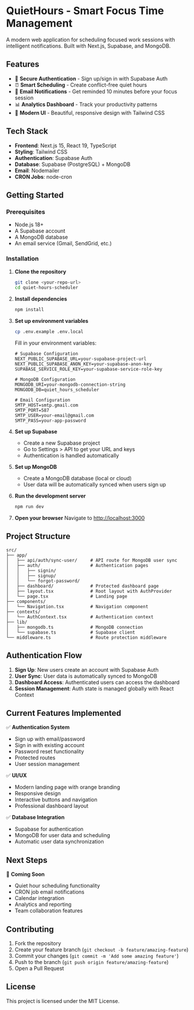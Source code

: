 # QuietHours - Smart Focus Time Management

A modern web application for scheduling focused work sessions with intelligent notifications. Built with Next.js, Supabase, and MongoDB.

## Features

- 🔐 **Secure Authentication** - Sign up/sign in with Supabase Auth
- ⏰ **Smart Scheduling** - Create conflict-free quiet hours
- 📧 **Email Notifications** - Get reminded 10 minutes before your focus session
- 📊 **Analytics Dashboard** - Track your productivity patterns
- 🎨 **Modern UI** - Beautiful, responsive design with Tailwind CSS

## Tech Stack

- **Frontend**: Next.js 15, React 19, TypeScript
- **Styling**: Tailwind CSS
- **Authentication**: Supabase Auth
- **Database**: Supabase (PostgreSQL) + MongoDB
- **Email**: Nodemailer
- **CRON Jobs**: node-cron

## Getting Started

### Prerequisites

- Node.js 18+ 
- A Supabase account
- A MongoDB database
- An email service (Gmail, SendGrid, etc.)

### Installation

1. **Clone the repository**
   ```bash
   git clone <your-repo-url>
   cd quiet-hours-scheduler
   ```

2. **Install dependencies**
   ```bash
   npm install
   ```

3. **Set up environment variables**
   ```bash
   cp .env.example .env.local
   ```
   
   Fill in your environment variables:
   ```env
   # Supabase Configuration
   NEXT_PUBLIC_SUPABASE_URL=your-supabase-project-url
   NEXT_PUBLIC_SUPABASE_ANON_KEY=your-supabase-anon-key
   SUPABASE_SERVICE_ROLE_KEY=your-supabase-service-role-key

   # MongoDB Configuration
   MONGODB_URI=your-mongodb-connection-string
   MONGODB_DB=quiet_hours_scheduler

   # Email Configuration
   SMTP_HOST=smtp.gmail.com
   SMTP_PORT=587
   SMTP_USER=your-email@gmail.com
   SMTP_PASS=your-app-password
   ```

4. **Set up Supabase**
   - Create a new Supabase project
   - Go to Settings > API to get your URL and keys
   - Authentication is handled automatically

5. **Set up MongoDB**
   - Create a MongoDB database (local or cloud)
   - User data will be automatically synced when users sign up

6. **Run the development server**
   ```bash
   npm run dev
   ```

7. **Open your browser**
   Navigate to [http://localhost:3000](http://localhost:3000)

## Project Structure

```
src/
├── app/
│   ├── api/auth/sync-user/     # API route for MongoDB user sync
│   ├── auth/                   # Authentication pages
│   │   ├── signin/
│   │   ├── signup/
│   │   └── forgot-password/
│   ├── dashboard/              # Protected dashboard page
│   ├── layout.tsx              # Root layout with AuthProvider
│   └── page.tsx                # Landing page
├── components/
│   └── Navigation.tsx          # Navigation component
├── contexts/
│   └── AuthContext.tsx         # Authentication context
├── lib/
│   ├── mongodb.ts              # MongoDB connection
│   └── supabase.ts             # Supabase client
└── middleware.ts               # Route protection middleware
```

## Authentication Flow

1. **Sign Up**: New users create an account with Supabase Auth
2. **User Sync**: User data is automatically synced to MongoDB
3. **Dashboard Access**: Authenticated users can access the dashboard
4. **Session Management**: Auth state is managed globally with React Context

## Current Features Implemented

✅ **Authentication System**
- Sign up with email/password
- Sign in with existing account
- Password reset functionality
- Protected routes
- User session management

✅ **UI/UX**
- Modern landing page with orange branding
- Responsive design
- Interactive buttons and navigation
- Professional dashboard layout

✅ **Database Integration**
- Supabase for authentication
- MongoDB for user data and scheduling
- Automatic user data synchronization

## Next Steps

🚧 **Coming Soon**
- Quiet hour scheduling functionality
- CRON job email notifications
- Calendar integration
- Analytics and reporting
- Team collaboration features

## Contributing

1. Fork the repository
2. Create your feature branch (`git checkout -b feature/amazing-feature`)
3. Commit your changes (`git commit -m 'Add some amazing feature'`)
4. Push to the branch (`git push origin feature/amazing-feature`)
5. Open a Pull Request

## License

This project is licensed under the MIT License.
